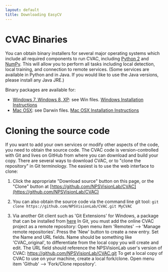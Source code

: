 ```yaml
---
layout: default
title: Downloading EasyCV
---
```



# CVAC Binaries

You can obtain binary installers for several major operating systems
which include all required components to run CVAC, including [Python
2](http://www.python.org/download/releases/) and
[NumPy](http://www.numpy.org/).  This will allow you to perform all
tasks including local detection, local training, and connection to
remote services.  (Some services are available in Python and in Java.
If you would like to use the Java versions, please install any Java
JRE.)

Binary packages are available for:

* [Windows 7, Windows 8, XP](http://www.movesinstitute.org/~kolsch/CVAC/Download.php):
see Win files.
[Windows Installation Instructions](installation_win.html)
* [Mac OSX](http://www.movesinstitute.org/~kolsch/CVAC/Download.php):
see Darwin files.
[Mac OSX Installation Instructions](installation_osx.html)

# Cloning the source code

If you want to add your own services or modify other aspects of the
code, you need to obtain the source code.  The CVAC code is
version-controlled with Git and lives on GitHub from where you can
download and build your copy.  There are several ways to download
CVAC, or to "clone the repository" in Git terminology.  The easiest is
to use the web interface to clone:

1. Click the appropriate "Download source" button on this page, or the
"Clone" button at
[https://github.com/NPSVisionLab/CVAC](https://github.com/NPSVisionLab/CVAC)

2. You can also obtain the source code via the command line git tool:
  `git clone https://github.com/NPSVisionLab/CVAC.git MyCVAC`

3. Via another Git client such as 'Git Extensions' for Windows, a
package that can be installed from
[here](http://gitextensions.googlecode.com/files/GitExtensions244SetupComplete.msi)
In Git, you must add the online CVAC project as a remote repository:
Open menu item 'Remotes' --> 'Manage remote repositories'.  Press the
'New' button to create a new entry.  Set the Name and URL fields.
Name should be something like 'CVAC_original', to differentiate from
the local copy you will create and edit. The URL field should
reference the NPSVisionLab user's version of CVAC:
https://github.com/NPSVisionLab/CVAC.git To get a local copy of CVAC
to use on your machine, create a local fork/clone.  Open menu item
'Github' --> 'Fork/Clone repository'.

